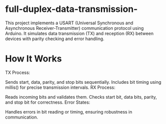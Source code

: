 # full-duplex-data-transmission-

This project implements a USART (Universal Synchronous and Asynchronous Receiver-Transmitter) communication protocol using Arduino. It simulates data transmission (TX) and reception (RX) between devices with parity checking and error handling.


# How It Works
TX Process:

Sends start, data, parity, and stop bits sequentially.
Includes bit timing using millis() for precise transmission intervals.
RX Process:

Reads incoming bits and validates them.
Checks start bit, data bits, parity, and stop bit for correctness.
Error States:

Handles errors in bit reading or timing, ensuring robustness in communication.
